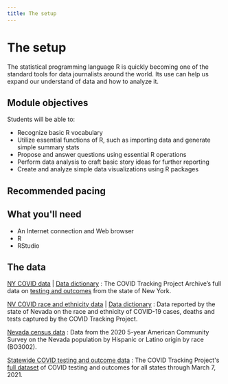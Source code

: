 ```yaml
---
title: The setup
---
```


# The setup

The statistical programming language R is quickly becoming one of the standard tools for data journalists around the world. Its use can help us expand our understand of data and how to analyze it.

## Module objectives

Students will be able to:

* Recognize basic R vocabulary
* Utilize essential functions of R, such as importing data and generate simple summary stats
* Propose and answer questions using essential R operations
* Perform data analysis to craft basic story ideas for further reporting
* Create and analyze simple data visualizations using R packages

## Recommended pacing

## What you'll need

* An Internet connection and Web browser
* R
* RStudio

## The data

[NY COVID data](https://explore.covidtracking.com/download/state/ny.csv) | [Data dictionary](https://explore.covidtracking.com/field-definitions/index.html)
: The COVID Tracking Project Archive’s full data on [testing and outcomes](https://explore.covidtracking.com/state/ny/index.html) from the state of New York.

[NV COVID race and ethnicity data](https://explore.covidtracking.com/download/state/nv/nv-race-ethnicity.csv) | [Data dictionary](https://explore.covidtracking.com/field-definitions/crdt/index.html)
: Data reported by the state of Nevada on the race and ethnicity of COVID-19 cases, deaths and tests captured by the COVID Tracking Project.

[Nevada census data](https://data.census.gov/table?q=hispanic&g=040XX00US32&y=2020&d=ACS+5-Year+Estimates+Detailed+Tables)
: Data from the 2020 5-year American Community Survey on the Nevada population by Hispanic or Latino origin by race (BO3002).

[Statewide COVID testing and outcome data](https://covidtracking.com/data/download/all-states-history.csv)
: The COVID Tracking Project's [full dataset](https://covidtracking.com/data) of COVID testing and outcomes for all states through March 7, 2021.